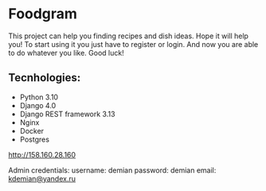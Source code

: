 # Foodgram

This project can help you finding recipes and dish ideas.
Hope it will help you!
To start using it you just have to register or login.
And now you are able to do whatever you like. 
Good luck!

## Tecnhologies:
- Python 3.10
- Django 4.0
- Django REST framework 3.13
- Nginx
- Docker
- Postgres


http://158.160.28.160

Admin credentials:
username: demian
password: demian
email: kdemian@yandex.ru

